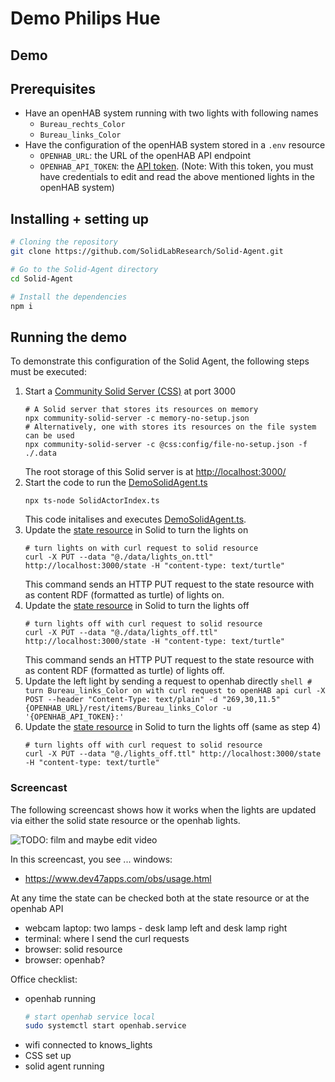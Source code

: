 # Demo Philips Hue

## Demo

## Prerequisites

* Have an openHAB system running with two lights with following names
  * `Bureau_rechts_Color`
  * `Bureau_links_Color`
* Have the configuration of the openHAB system stored in a `.env` resource
  * `OPENHAB_URL`: the URL of the openHAB API endpoint
  * `OPENHAB_API_TOKEN`: the [API token](https://www.openhab.org/docs/configuration/apitokens.html). (Note: With this token, you must have credentials to edit and read the above mentioned lights in the openHAB system)

## Installing + setting up

```sh
# Cloning the repository
git clone https://github.com/SolidLabResearch/Solid-Agent.git

# Go to the Solid-Agent directory
cd Solid-Agent

# Install the dependencies
npm i
```


## Running the demo

To demonstrate this configuration of the Solid Agent, the following steps must be executed:

1.  Start a [Community Solid Server (CSS)](https://github.com/CommunitySolidServer/CommunitySolidServer) at port 3000
    ```shell
    # A Solid server that stores its resources on memory
    npx community-solid-server -c memory-no-setup.json
    # Alternatively, one with stores its resources on the file system can be used
    npx community-solid-server -c @css:config/file-no-setup.json -f ./.data
    ```
    The root storage of this Solid server is at [http://localhost:3000/](http://localhost:3000/) 
2.  Start the code to run the [DemoSolidAgent.ts](../../src/demo/DemoSolidAgent.ts)
    ```shell
    npx ts-node SolidActorIndex.ts
    ```
    This code initalises and executes [DemoSolidAgent.ts](../../src/demo/DemoSolidAgent.ts).
3.  Update the [state resource](http://localhost:3000/state) in Solid to turn the lights on
    ```shell
    # turn lights on with curl request to solid resource
    curl -X PUT --data "@./data/lights_on.ttl" http://localhost:3000/state -H "content-type: text/turtle"
    ```
    This command sends an HTTP PUT request to the state resource with as content RDF (formatted as turtle) of lights on.
4.  Update the [state resource](http://localhost:3000/state) in Solid to turn the lights off
    ```shell
    # turn lights off with curl request to solid resource
    curl -X PUT --data "@./data/lights_off.ttl" http://localhost:3000/state -H "content-type: text/turtle"
    ```
    This command sends an HTTP PUT request to the state resource with as content RDF (formatted as turtle) of lights off.
5.   Update the left light by sending a request to openhab directly
    ```shell
    # turn Bureau_links_Color on with curl request to openHAB api
    curl -X POST --header "Content-Type: text/plain" -d "269,30,11.5" {OPENHAB_URL}/rest/items/Bureau_links_Color -u '{OPENHAB_API_TOKEN}:'
    ```
6.  Update the [state resource](http://localhost:3000/state) in Solid to turn the lights off (same as step 4)
    ```shell
    # turn lights off with curl request to solid resource
    curl -X PUT --data "@./lights_off.ttl" http://localhost:3000/state -H "content-type: text/turtle"
    ```

### Screencast

The following screencast shows how it works when the lights are updated via either the solid state resource or the openhab lights.

![TODO: film and maybe edit video]()

In this screencast, you see ... windows:

* https://www.dev47apps.com/obs/usage.html

At any time the state can be checked both at the state resource or at the openhab API
* webcam laptop: two lamps - desk lamp left and desk lamp right
* terminal: where I send the curl requests
* browser: solid resource
* browser: openhab?



Office checklist:

* openhab running
  ```sh
  # start openhab service local
  sudo systemctl start openhab.service
  ```
* wifi connected to knows_lights
* CSS set up
* solid agent running
